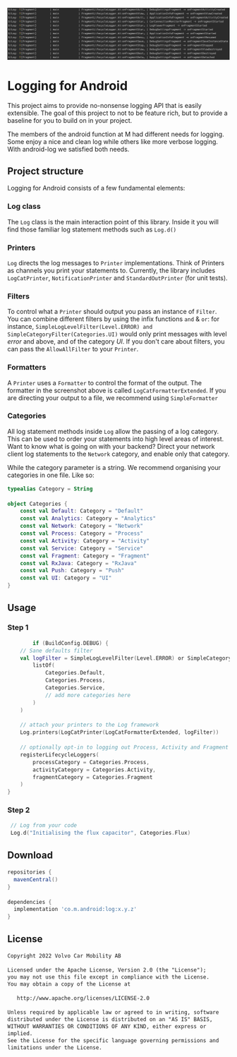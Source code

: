 ![android-log](header.png)

# Logging for Android
This project aims to provide no-nonsense logging API that is easily extensible. 
The goal of this project to not to be feature rich, but to provide a baseline for you to build on in your project.

The members of the android function at M had different needs for logging. Some enjoy a nice and clean log while others like more verbose logging.
With android-log we satisfied both needs.

## Project structure
Logging for Android consists of a few fundamental elements:

### Log class
The `Log` class is the main interaction point of this library. 
Inside it you will find those familiar log statement methods such as `Log.d()`

### Printers
`Log` directs the log messages to `Printer` implementations. Think of Printers as channels you print your statements to.
Currently, the library includes `LogCatPrinter`, `NotificationPrinter` and `StandardOutPrinter` (for unit tests).

### Filters
To control what a `Printer` should output you pass an instance of `Filter`. You can combine different filters by using the infix functions
`and` & `or`: for instance, `SimpleLogLevelFilter(Level.ERROR) and SimpleCategoryFilter(Categories.UI)` would only print messages with level *error* and above, and of the category *UI*.
If you don't care about filters, you can pass the `AllowAllFilter` to your `Printer`.

### Formatters
A `Printer` uses a `Formatter` to control the format of the output. The formatter in the screenshot above is called `LogCatFormatterExtended`. 
If you are directing your output to a file, we recommend using `SimpleFormatter`

### Categories
All log statement methods inside `Log` allow the passing of a log category. This can be used to order your statements into high level areas of interest.
Want to know what is going on with your backend? Direct your network client log statements to the `Network` category, and enable only that category.

While the category parameter is a string. We recommend organising your categories in one file. Like so:

```kotlin
typealias Category = String

object Categories {
    const val Default: Category = "Default"
    const val Analytics: Category = "Analytics"
    const val Network: Category = "Network"
    const val Process: Category = "Process"
    const val Activity: Category = "Activity"
    const val Service: Category = "Service"
    const val Fragment: Category = "Fragment"
    const val RxJava: Category = "RxJava"
    const val Push: Category = "Push"
    const val UI: Category = "UI"
}
```

## Usage

### Step 1
```kotlin
        if (BuildConfig.DEBUG) {
    // Sane defaults filter
    val logFilter = SimpleLogLevelFilter(Level.ERROR) or SimpleCategoryFilter(
        listOf(
            Categories.Default,
            Categories.Process,
            Categories.Service,
            // add more categories here
        )
    )

    // attach your printers to the Log framework
    Log.printers(LogCatPrinter(LogCatFormatterExtended, logFilter))

    // optionally opt-in to logging out Process, Activity and Fragment lifecycle methods
    registerLifecycleLoggers(
        processCategory = Categories.Process,
        activityCategory = Categories.Activity,
        fragmentCategory = Categories.Fragment
    )
}
```

### Step 2
```kotlin
 // Log from your code
 Log.d("Initialising the flux capacitor", Categories.Flux)
```

## Download

```groovy
repositories {
  mavenCentral()
}

dependencies {
  implementation 'co.m.android:log:x.y.z'
}
```


## License

    Copyright 2022 Volvo Car Mobility AB

    Licensed under the Apache License, Version 2.0 (the "License");
    you may not use this file except in compliance with the License.
    You may obtain a copy of the License at

       http://www.apache.org/licenses/LICENSE-2.0

    Unless required by applicable law or agreed to in writing, software
    distributed under the License is distributed on an "AS IS" BASIS,
    WITHOUT WARRANTIES OR CONDITIONS OF ANY KIND, either express or implied.
    See the License for the specific language governing permissions and
    limitations under the License.
